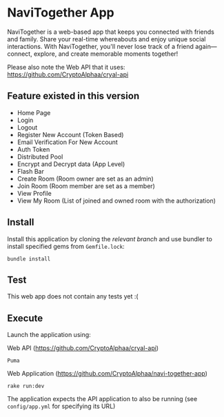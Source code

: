 # NaviTogether App

NaviTogether is a web-based app that keeps you connected with friends and family. Share your real-time whereabouts and enjoy unique social interactions. With NaviTogether, you'll never lose track of a friend again—connect, explore, and create memorable moments together!

Please also note the Web API that it uses: https://github.com/CryptoAlphaa/cryal-api

## Feature existed in this version
- Home Page
- Login
- Logout
- Register New Account (Token Based)
- Email Verification For New Account
- Auth Token
- Distributed Pool
- Encrypt and Decrypt data (App Level)
- Flash Bar
- Create Room (Room owner are set as an admin)
- Join Room (Room member are set as a member)
- View Profile
- View My Room (List of joined and owned room with the authorization)

## Install

Install this application by cloning the *relevant branch* and use bundler to install specified gems from `Gemfile.lock`:

```shell
bundle install
```

## Test

This web app does not contain any tests yet :(

## Execute

Launch the application using:

Web API (https://github.com/CryptoAlphaa/cryal-api)
```shell
Puma
```
Web Application (https://github.com/CryptoAlphaa/navi-together-app)
```shell
rake run:dev
```

The application expects the API application to also be running (see `config/app.yml` for specifying its URL)
